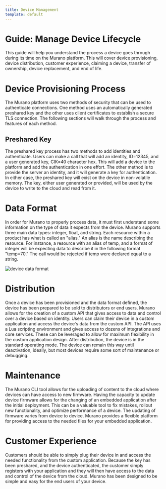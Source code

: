 ```yaml
---
title: Device Management
template: default
---
```


# Guide: Manage Device Lifecycle

This guide will help you understand the process a device goes through during its time on the Murano platform. This will cover device provisioning, device distribution, customer experience, claiming a device, transfer of ownership, device replacement, and end of life.

# Device Provisioning Process

The Murano platform uses two methods of security that can be used to authenticate connections. One method uses an automatically generated preshared key and the other uses client certificates to establish a secure TLS connection. The following sections will walk through the process and features of each method.

## Preshared Key

The preshared key process has two methods to add identities and authenticate. Users can make a call that will add an identity, ID=12345, and a user generated key, CIK=40 character hex. This will add a device to the platform and add the authentication in one effort. The other method is to provide the server an identity, and it will generate a key for authentication. In either case, the preshared key will exist on the device in non-volatile memory. The key, either user generated or provided, will be used by the device to write to the cloud and read from it. 

# Data Format

In order for Murano to properly process data, it must first understand some information on the type of data it expects from the device. Murano supports three main data types: integer, float, and string. Each resource within a product has what is called an "alias." An alias is the name describing the resource. For instance, a resource with an alias of temp, and a format of integer will be expecting data to describe it in the following format "temp=70." The call would be rejected if temp were declared equal to a string.

![device data format](../assets/device-data-format.png)

# Distribution

Once a device has been provisioned and the data format defined, the device has been prepared to be sold to distributors or end users. Murano allows for the creation of a custom API that gives access to data and control over a device based on identity. Users can claim their device in a custom application and access the device's data from the custom API. The API uses a Lua scripting environment and gives access to dozens of integrations and core services. These can be leveraged to allow for maximum flexibility in the custom application design. After distribution, the device is in the standard operating mode. The device can remain this way until deactivation, ideally, but most devices require some sort of maintenance or debugging.

# Maintenance 

The Murano CLI tool allows for the uploading of content to the cloud where devices can have access to new firmware. Having the capacity to update device firmware allows for the changing of an embedded application after the initial deployment. This can be a valuable tool to fix mistakes, rollout new functionality, and optimize performance of a device. The updating of firmware varies from device to device. Murano provides a flexible platform for providing access to the needed files for your embedded application.

# Customer Experience 

Customers should be able to simply plug their device in and access the needed functionality from the custom application. Because the key has been preshared, and the device authenticated, the customer simply registers with your application and they will then have access to the data and control of the device from the cloud. Murano has been designed to be simple and easy for the end users of your device. 

 
